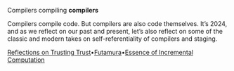 Compilers compiling **compilers**

Compilers compile code. But compilers are also code themselves. It’s 2024, and as we reflect on our past and present, let’s also reflect on some of the classic and modern takes on self-referentiality of compilers and staging.

[Reflections on Trusting Trust](https://www.cs.cmu.edu/~rdriley/487/papers/Thompson_1984_ReflectionsonTrustingTrust.pdf)•[Futamura](https://static.aminer.org/pdf/PDF/001/006/665/partial_evaluation_of_computation_process_an_approach_to_a_compiler.pdf)•[Essence of Incremental Computation](https://arxiv.org/pdf/2312.07946.pdf)